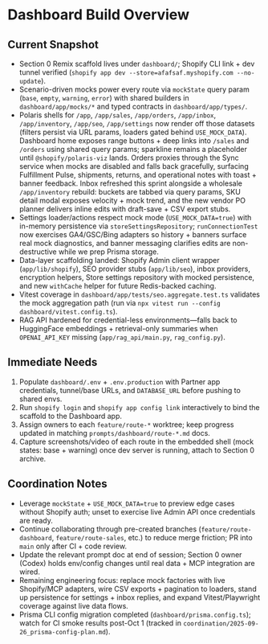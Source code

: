 # Dashboard Build Overview

## Current Snapshot
- Section 0 Remix scaffold lives under `dashboard/`; Shopify CLI link + dev tunnel verified (`shopify app dev --store=afafsaf.myshopify.com --no-update`).
- Scenario-driven mocks power every route via `mockState` query param (`base`, `empty`, `warning`, `error`) with shared builders in `dashboard/app/mocks/*` and typed contracts in `dashboard/app/types/`.
- Polaris shells for `/app`, `/app/sales`, `/app/orders`, `/app/inbox`, `/app/inventory`, `/app/seo`, `/app/settings` now render off those datasets (filters persist via URL params, loaders gated behind `USE_MOCK_DATA`). Dashboard home exposes range buttons + deep links into `/sales` and `/orders` using shared query params; sparkline remains a placeholder until `@shopify/polaris-viz` lands. Orders proxies through the Sync service when mocks are disabled and falls back gracefully, surfacing Fulfillment Pulse, shipments, returns, and operational notes with toast + banner feedback. Inbox refreshed this sprint alongside a wholesale `/app/inventory` rebuild: buckets are tabbed via query params, SKU detail modal exposes velocity + mock trend, and the new vendor PO planner delivers inline edits with draft-save + CSV export stubs.
- Settings loader/actions respect mock mode (`USE_MOCK_DATA=true`) with in-memory persistence via `storeSettingsRepository`; `runConnectionTest` now exercises GA4/GSC/Bing adapters so history + banners surface real mock diagnostics, and banner messaging clarifies edits are non-destructive while we prep Prisma storage.
- Data-layer scaffolding landed: Shopify Admin client wrapper (`app/lib/shopify`), SEO provider stubs (`app/lib/seo`), inbox providers, encryption helpers, Store settings repository with mocked persistence, and new `withCache` helper for future Redis-backed caching.
- Vitest coverage in `dashboard/app/tests/seo.aggregate.test.ts` validates the mock aggregation path (run via `npx vitest run --config dashboard/vitest.config.ts`).
- RAG API hardened for credential-less environments—falls back to HuggingFace embeddings + retrieval-only summaries when `OPENAI_API_KEY` missing (`app/rag_api/main.py`, `rag_config.py`).

## Immediate Needs
1. Populate `dashboard/.env` + `.env.production` with Partner app credentials, tunnel/base URLs, and `DATABASE_URL` before pushing to shared envs.
2. Run `shopify login` and `shopify app config link` interactively to bind the scaffold to the Dashboard app.
3. Assign owners to each `feature/route-*` worktree; keep progress updated in matching `prompts/dashboard/route-*.md` docs.
4. Capture screenshots/video of each route in the embedded shell (mock states: base + warning) once dev server is running, attach to Section 0 archive.

## Coordination Notes
- Leverage `mockState` + `USE_MOCK_DATA=true` to preview edge cases without Shopify auth; unset to exercise live Admin API once credentials are ready.
- Continue collaborating through pre-created branches (`feature/route-dashboard`, `feature/route-sales`, etc.) to reduce merge friction; PR into `main` only after CI + code review.
- Update the relevant prompt doc at end of session; Section 0 owner (Codex) holds env/config changes until real data + MCP integration are wired.
- Remaining engineering focus: replace mock factories with live Shopify/MCP adapters, wire CSV exports + pagination to loaders, stand up persistence for settings + inbox replies, and expand Vitest/Playwright coverage against live data flows.
- Prisma CLI config migration completed (`dashboard/prisma.config.ts`); watch for CI smoke results post-Oct 1 (tracked in `coordination/2025-09-26_prisma-config-plan.md`).
